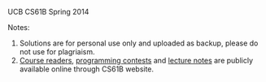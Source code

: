 UCB CS61B Spring 2014

Notes: 

1. Solutions are for personal use only and uploaded as backup, please do not use for plagriaism.
2. [Course readers](http://www-inst.eecs.berkeley.edu/~cs61b/fa14/), [programming contests](http://www.cs.berkeley.edu/~hilfingr/programming-contest/) and [lecture notes](https://www.cs.berkeley.edu/~jrs/61b/) are publicly available online through CS61B website.

